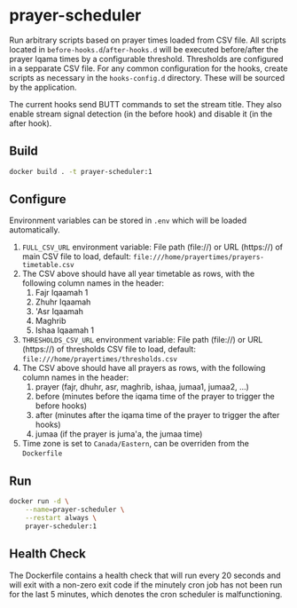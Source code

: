 # prayer-scheduler

Run arbitrary scripts based on prayer times loaded from CSV file.
All scripts located in `before-hooks.d`/`after-hooks.d` will be executed
before/after the prayer Iqama times by a configurable threshold.
Thresholds are configured in a sepparate CSV file.
For any common configuration for the hooks, create scripts as necessary
in the `hooks-config.d` directory. These will be sourced by the application.

The current hooks send BUTT commands to set the stream title.
They also enable stream signal detection (in the before hook) and disable it (in the after hook).

## Build

```bash
docker build . -t prayer-scheduler:1
```

## Configure

Environment variables can be stored in `.env` which will be loaded automatically.

1. `FULL_CSV_URL` environment variable: File path (file://) or URL (https://) of main CSV file to load,
default: `file:///home/prayertimes/prayers-timetable.csv`
1. The CSV above should have all year timetable as rows, with the following column names in the header:
    1. Fajr Iqaamah 1
    1. Zhuhr Iqaamah
    1. 'Asr Iqaamah
    1. Maghrib
    1. Ishaa Iqaamah 1
1. `THRESHOLDS_CSV_URL` environment variable: File path (file://) or URL (https://)  of thresholds CSV file to load,
default: `file:///home/prayertimes/thresholds.csv`
1. The CSV above should have all prayers as rows, with the following column names in the header:
    1. prayer (fajr, dhuhr, asr, maghrib, ishaa, jumaa1, jumaa2, ...)
    1. before (minutes before the iqama time of the prayer to trigger the before hooks)
    1. after (minutes after the iqama time of the prayer to trigger the after hooks)
    1. jumaa (if the prayer is juma'a, the jumaa time)
1. Time zone is set to `Canada/Eastern`, can be overriden from the `Dockerfile`

## Run

```bash
docker run -d \
    --name=prayer-scheduler \
    --restart always \
    prayer-scheduler:1
```

## Health Check

The Dockerfile contains a health check that will run every 20 seconds and will
exit with a non-zero exit code if the minutely cron job has not been run for
the last 5 minutes, which denotes the cron scheduler is malfunctioning.
